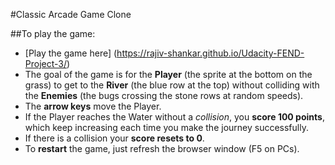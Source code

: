 #Classic Arcade Game Clone

##To play the game:

*	[Play the game here] (https://rajiv-shankar.github.io/Udacity-FEND-Project-3/)
*	The goal of the game is for the **Player** (the sprite at the bottom on the grass) to get to the **River** (the blue row at the top) without colliding with the **Enemies** (the bugs crossing the stone rows at random speeds).  
*	The **arrow keys** move the Player.  
*	If the Player reaches the Water without a *collision*, you **score 100 points**, which keep increasing each time you make the journey successfully.  
*	If there is a collision your **score resets to 0**. 
*	To **restart** the game, just refresh the browser window (F5 on PCs).
